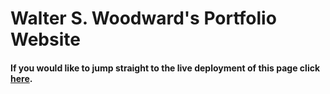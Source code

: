 # Walter S. Woodward's Portfolio Website

#### If you would like to jump straight to the live deployment of this page click [here](https://walterwoodward.dev).
